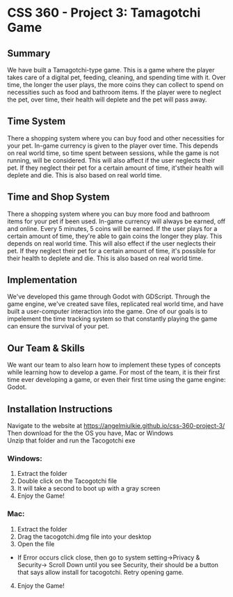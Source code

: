 # CSS 360 - Project 3: Tamagotchi Game

## Summary
We have built a Tamagotchi-type game. This is a game where the player takes care of a digital pet, feeding, cleaning, and spending time with it. Over time, the longer the user plays, the more coins they can collect to spend on necessities such as food and bathroom items. If the player were to neglect the pet, over time, their health will deplete and the pet will pass away. 


## Time System
There a shopping system where you can buy food and other necessities for your pet. In-game currency is given to the player over time. This depends on real world time, so time spent between sessions, while the game is not running, will be considered. This will also affect if the user neglects their pet. If they neglect their pet for a certain amount of time, it'stheir health will deplete and die. This is also based on real world time.

## Time and Shop System
There a shopping system where you can buy more food and bathroom items for your pet if been used. In-game currency will always be earned, off and online. Every 5 minutes, 5 coins will be earned. If the user plays for a certain amount of time, they're able to gain coins the longer they play. This depends on real world time. This will also effect if the user neglects their pet. If they neglect their pet for a certain amount of time, it's possible for their health to deplete and die. This is also based on real world time. 

## Implementation
We've developed this game through Godot with GDScript. Through the game engine, we've created save files, replicated real world time, and have built a user-computer interaction into the game. One of our goals is to impelement the time tracking system so that constantly playing the game can ensure the survival of your pet.

## Our Team & Skills
We want our team to also learn how to implement these types of concepts while learning how to develop a game. For most of the team, it is their first time ever developing a game, or even their first time using the game engine: Godot. 

## Installation Instructions
Navigate to the website at https://angelmiulkie.github.io/css-360-project-3/  
Then download for the the OS you have, Mac or Windows  
Unzip that folder and run the Tacogotchi exe  

### Windows:
1. Extract the folder
2. Double click on the Tacogotchi file
3. It will take a second to boot up with a gray screen
4. Enjoy the Game!

### Mac:
1. Extract the folder
2. Drag the tacogotchi.dmg file into your desktop
3. Open the file
- If Error occurs click close, then go to system setting->Privacy & Security->
Scroll Down until you see Security, their should be a button that says allow 
install for tacogotchi. Retry opening game.
4. Enjoy the Game!
